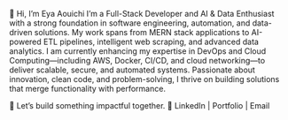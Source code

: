 👋 Hi, I’m Eya Aouichi
I’m a Full-Stack Developer and AI & Data Enthusiast with a strong foundation in software engineering, automation, and data-driven solutions. My work spans from MERN stack applications to AI-powered ETL pipelines, intelligent web scraping, and advanced data analytics.
I am currently enhancing my expertise in DevOps and Cloud Computing—including AWS, Docker, CI/CD, and cloud networking—to deliver scalable, secure, and automated systems.
Passionate about innovation, clean code, and problem-solving, I thrive on building solutions that merge functionality with performance.

🚀 Let’s build something impactful together.
🔗 LinkedIn | Portfolio | Email

